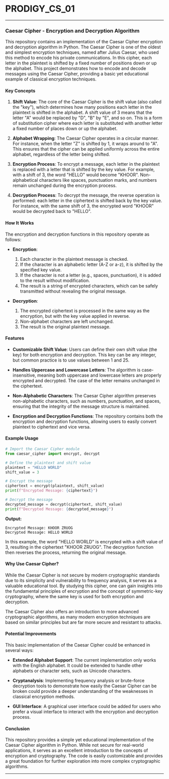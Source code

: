# PRODIGY_CS_01
---

### Caesar Cipher - Encryption and Decryption Algorithm

This repository contains an implementation of the Caesar Cipher encryption and decryption algorithm in Python. The Caesar Cipher is one of the oldest and simplest encryption techniques, named after Julius Caesar, who used this method to encode his private communications. In this cipher, each letter in the plaintext is shifted by a fixed number of positions down or up the alphabet. This project demonstrates how to encode and decode messages using the Caesar Cipher, providing a basic yet educational example of classical encryption techniques.

#### Key Concepts

1. **Shift Value**: The core of the Caesar Cipher is the shift value (also called the "key"), which determines how many positions each letter in the plaintext is shifted in the alphabet. A shift value of 3 means that the letter "A" would be replaced by "D", "B" by "E", and so on. This is a form of substitution cipher where each letter is substituted with another letter a fixed number of places down or up the alphabet.

2. **Alphabet Wrapping**: The Caesar Cipher operates in a circular manner. For instance, when the letter "Z" is shifted by 1, it wraps around to "A". This ensures that the cipher can be applied uniformly across the entire alphabet, regardless of the letter being shifted.

3. **Encryption Process**: To encrypt a message, each letter in the plaintext is replaced with a letter that is shifted by the key value. For example, with a shift of 3, the word "HELLO" would become "KHOOR". Non-alphabetical characters like spaces, punctuation marks, and numbers remain unchanged during the encryption process.

4. **Decryption Process**: To decrypt the message, the reverse operation is performed: each letter in the ciphertext is shifted back by the key value. For instance, with the same shift of 3, the encrypted word "KHOOR" would be decrypted back to "HELLO".

#### How It Works

The encryption and decryption functions in this repository operate as follows:

- **Encryption**: 
   1. Each character in the plaintext message is checked.
   2. If the character is an alphabetic letter (A-Z or a-z), it is shifted by the specified key value.
   3. If the character is not a letter (e.g., spaces, punctuation), it is added to the result without modification.
   4. The result is a string of encrypted characters, which can be safely transmitted without revealing the original message.
  
- **Decryption**:
   1. The encrypted ciphertext is processed in the same way as the encryption, but with the key value applied in reverse.
   2. Non-alphabet characters are left unchanged.
   3. The result is the original plaintext message.

#### Features

- **Customizable Shift Value**: Users can define their own shift value (the key) for both encryption and decryption. This key can be any integer, but common practice is to use values between 1 and 25.
  
- **Handles Uppercase and Lowercase Letters**: The algorithm is case-insensitive, meaning both uppercase and lowercase letters are properly encrypted and decrypted. The case of the letter remains unchanged in the ciphertext.

- **Non-Alphabetic Characters**: The Caesar Cipher algorithm preserves non-alphabetic characters, such as numbers, punctuation, and spaces, ensuring that the integrity of the message structure is maintained.

- **Encryption and Decryption Functions**: The repository contains both the encryption and decryption functions, allowing users to easily convert plaintext to ciphertext and vice versa.

#### Example Usage

```python
# Import the Caesar Cipher module
from caesar_cipher import encrypt, decrypt

# Define the plaintext and shift value
plaintext = "HELLO WORLD"
shift_value = 3

# Encrypt the message
ciphertext = encrypt(plaintext, shift_value)
print(f"Encrypted Message: {ciphertext}")

# Decrypt the message
decrypted_message = decrypt(ciphertext, shift_value)
print(f"Decrypted Message: {decrypted_message}")
```

**Output:**
```
Encrypted Message: KHOOR ZRUOG
Decrypted Message: HELLO WORLD
```

In this example, the word "HELLO WORLD" is encrypted with a shift value of 3, resulting in the ciphertext "KHOOR ZRUOG". The decryption function then reverses the process, returning the original message.

#### Why Use Caesar Cipher?

While the Caesar Cipher is not secure by modern cryptographic standards due to its simplicity and vulnerability to frequency analysis, it serves as a valuable educational tool. By studying this cipher, one can gain insights into the fundamental principles of encryption and the concept of symmetric-key cryptography, where the same key is used for both encryption and decryption.

The Caesar Cipher also offers an introduction to more advanced cryptographic algorithms, as many modern encryption techniques are based on similar principles but are far more secure and resistant to attacks.

#### Potential Improvements

This basic implementation of the Caesar Cipher could be enhanced in several ways:

- **Extended Alphabet Support**: The current implementation only works with the English alphabet. It could be extended to handle other alphabets or character sets, such as Unicode characters.
  
- **Cryptanalysis**: Implementing frequency analysis or brute-force decryption tools to demonstrate how easily the Caesar Cipher can be broken could provide a deeper understanding of the weaknesses in classical encryption methods.

- **GUI Interface**: A graphical user interface could be added for users who prefer a visual interface to interact with the encryption and decryption process.

#### Conclusion

This repository provides a simple yet educational implementation of the Caesar Cipher algorithm in Python. While not secure for real-world applications, it serves as an excellent introduction to the concepts of encryption and cryptography. The code is easily customizable and provides a great foundation for further exploration into more complex cryptographic algorithms.

--- 
